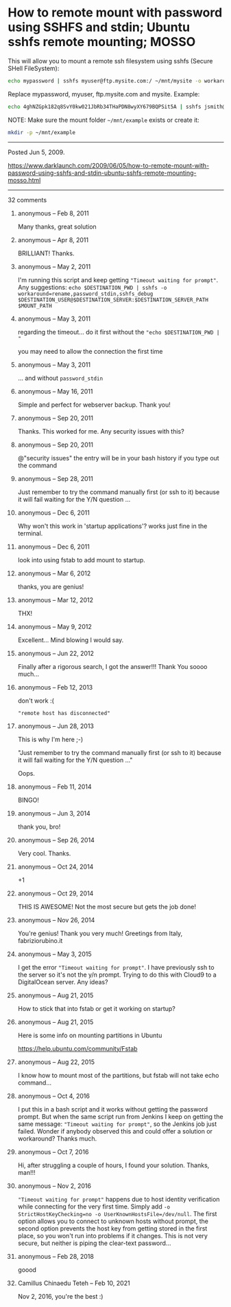 # How to remote mount with password using SSHFS and stdin; Ubuntu sshfs remote mounting; MOSSO

This will allow you to mount a remote ssh filesystem using sshfs (Secure SHell FileSystem):

```bash
echo mypassword | sshfs myuser@ftp.mysite.com:/ ~/mnt/mysite -o workaround=rename -o password_stdin
```

Replace mypassword, myuser, ftp.mysite.com and mysite.
Example:
```bash
echo 4ghNZGpk182q8SvY0kw021JbRb34THaPDN8wyXY679BQPSit5A | sshfs jsmith@ftp.example.com:/ ~/mnt/example -o workaround=rename -o password_stdin
```

NOTE: Make sure the mount folder `~/mnt/example` exists or create it:
```bash
mkdir -p ~/mnt/example
```

---

Posted Jun 5, 2009.

https://www.darklaunch.com/2009/06/05/how-to-remote-mount-with-password-using-sshfs-and-stdin-ubuntu-sshfs-remote-mounting-mosso.html

---

32 comments

<ol><li><div>

anonymous &ndash; Feb 8, 2011<div>

Many thanks, great solution

</div></div></li><li><div>

anonymous &ndash; Apr 8, 2011<div>

BRILLIANT!  Thanks.

</div></div></li><li><div>

anonymous &ndash; May 2, 2011<div>

I'm running this script and keep getting `"Timeout waiting for prompt"`. Any suggestions:
`echo $DESTINATION_PWD | sshfs -o workaround=rename,password_stdin,sshfs_debug $DESTINATION_USER@$DESTINATION_SERVER:$DESTINATION_SERVER_PATH $MOUNT_PATH`

</div></div></li><li><div>

anonymous &ndash; May 3, 2011<div>

regarding the timeout... do it first without the `"echo $DESTINATION_PWD | "`

you may need to allow the connection the first time

</div></div></li><li><div>

anonymous &ndash; May 3, 2011<div>

... and without `password_stdin`

</div></div></li><li><div>

anonymous &ndash; May 16, 2011<div>

Simple and perfect for webserver backup. Thank you!

</div></div></li><li><div>

anonymous &ndash; Sep 20, 2011<div>

Thanks. This worked for me. Any security issues with this?

</div></div></li><li><div>

anonymous &ndash; Sep 20, 2011<div>

@"security issues" the entry will be in your bash history if you type out the command

</div></div></li><li><div>

anonymous &ndash; Sep 28, 2011<div>

Just remember to try the command manually first (or ssh to it) because it will fail waiting for the Y/N question ...

</div></div></li><li><div>

anonymous &ndash; Dec 6, 2011<div>

Why won't this work in 'startup applications'?  works just fine in the terminal.

</div></div></li><li><div>

anonymous &ndash; Dec 6, 2011<div>

look into using fstab to add mount to startup.

</div></div></li><li><div>

anonymous &ndash; Mar 6, 2012<div>

thanks, you are genius!

</div></div></li><li><div>

anonymous &ndash; Mar 12, 2012<div>

THX!

</div></div></li><li><div>

anonymous &ndash; May 9, 2012<div>

Excellent... Mind blowing I would say.

</div></div></li><li><div>

anonymous &ndash; Jun 22, 2012<div>

Finally after a rigorous search, I got the answer!!! Thank You soooo much...

</div></div></li><li><div>

anonymous &ndash; Feb 12, 2013<div>

don't work :(

`"remote host has disconnected"`

</div></div></li><li><div>

anonymous &ndash; Jun 28, 2013<div>

This is why I'm here ;-)  

"Just remember to try the command manually first (or ssh to it) because it will fail waiting for the Y/N question ..."

Oops.

</div></div></li><li><div>

anonymous &ndash; Feb 11, 2014<div>

BINGO!

</div></div></li><li><div>

anonymous &ndash; Jun 3, 2014<div>

thank you, bro!

</div></div></li><li><div>

anonymous &ndash; Sep 26, 2014<div>

Very cool. Thanks.

</div></div></li><li><div>

anonymous &ndash; Oct 24, 2014<div>

+1

</div></div></li><li><div>

anonymous &ndash; Oct 29, 2014<div>

THIS IS AWESOME! 
Not the most secure but gets the job done!

</div></div></li><li><div>

anonymous &ndash; Nov 26, 2014<div>

You're genius! Thank you very much! Greetings from Italy, fabriziorubino.it

</div></div></li><li><div>

anonymous &ndash; May 3, 2015<div>

I get the error `"Timeout waiting for prompt"`. I have previously ssh to the server so it's not the y/n prompt. Trying to do this with Cloud9 to a DigitalOcean server. Any ideas?

</div></div></li><li><div>

anonymous &ndash; Aug 21, 2015<div>

How to stick that into fstab or get it working on startup?

</div></div></li><li><div>

anonymous &ndash; Aug 21, 2015<div>

Here is some info on mounting partitions in Ubuntu

https://help.ubuntu.com/community/Fstab

</div></div></li><li><div>

anonymous &ndash; Aug 22, 2015<div>

I know how to mount most of the partitions, but fstab will not take echo command...

</div></div></li><li><div>

anonymous &ndash; Oct 4, 2016<div>

I put this in a bash script and it works without getting the password prompt. But when the same script run from Jenkins I keep on getting the same message: `"Timeout waiting for prompt"`, so the Jenkins job just failed. Wonder if anybody observed this and could offer a solution or workaround? Thanks much.

</div></div></li><li><div>

anonymous &ndash; Oct 7, 2016<div>

Hi,
after struggling a couple of hours, I found your solution.
Thanks, man!!!

</div></div></li><li><div>

anonymous &ndash; Nov 2, 2016<div>

`"Timeout waiting for prompt"` happens due to host identity verification while connecting for the very first time. Simply add `-o StrictHostKeyChecking=no -o UserKnownHostsFile=/dev/null`. The first option allows you to connect to unknown hosts without prompt, the second option prevents the host key from getting stored in the first place, so you won't run into problems if it changes. This is not very secure, but neither is piping the clear-text password...

</div></div></li><li><div>

anonymous &ndash; Feb 28, 2018<div>

goood

</div></div></li><li><div>

Camillus Chinaedu Teteh &ndash; Feb 10, 2021<div>

Nov 2, 2016, you're the best :)

</div></div></li></ol>